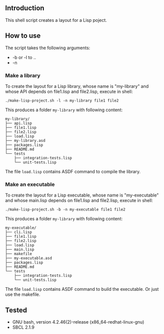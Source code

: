 ## Introduction
This shell script creates a layout for a Lisp poject. 

## How to use
The script takes the following arguments:
- -b or -l to ..
- -n

### Make a library
To create the layout for a Lisp library, whose name is "my-library" and whose API depends on
file1.lisp and file2.lisp, execute in shell:
```
./make-lisp-project.sh -l -n my-library file1 file2
```
This produces a folder `my-library` with following content:
```
my-library/
├── api.lisp
├── file1.lisp
├── file2.lisp
├── load.lisp
├── my-library.asd
├── packages.lisp
├── README.md
└── tests
    ├── integration-tests.lisp
    └── unit-tests.lisp
```
The file `load.lisp` contains ASDF command to compile the library.

### Make an executable
To create the layout for a Lisp executable, whose name is "my-executable" and whose main.lisp depends on
file1.lisp and file2.lisp, execute in shell:
```
./make-lisp-project.sh -b -n my-executable file1 file2
```
This produces a folder `my-library` with following content:
```
my-executable/
├── cli.lisp
├── file1.lisp
├── file2.lisp
├── load.lisp
├── main.lisp
├── makefile
├── my-executable.asd
├── packages.lisp
├── README.md
└── tests
    ├── integration-tests.lisp
    └── unit-tests.lisp

```
The file `load.lisp` contains ASDF command to build the executable. Or just use the makefile.

## Tested
* GNU bash, version 4.2.46(2)-release (x86_64-redhat-linux-gnu)
* SBCL 2.1.9
